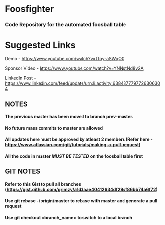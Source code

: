 # Foosfighter
### Code Repository for the automated foosball table

# Suggested Links

Demo - https://www.youtube.com/watch?v=tToy-aSWqO0

Sponsor Video - https://www.youtube.com/watch?v=YNNptNd8v2A

LinkedIn Post - https://www.linkedin.com/feed/update/urn:li:activity:6384877797726306304

## NOTES
#### The previous master has been moved to branch prev-master.
#### No future mass commits to master are allowed
#### All updates here must be approved by atleast 2 members (Refer here - https://www.atlassian.com/git/tutorials/making-a-pull-request)
#### All the code in master *MUST BE TESTED* on the foosball table first

## GIT NOTES
#### Refer to this Gist to pull all branches (https://gist.github.com/grimzy/a1d3aae40412634df29cf86bb74a6f72)
#### Use git rebase -i origin/master to rebase with master and generate a pull request
#### Use git checkout <branch_name> to switch to a local branch
